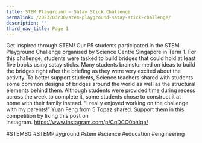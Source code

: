 ```yaml
---
title: STEM Playground – Satay Stick Challenge
permalink: /2023/03/30/stem-playground-satay-stick-challenge/
description: ""
third_nav_title: Page 1
---
```

<p>Get inspired through STEM! Our P5 students participated in the STEM Playground Challenge organised by Science Centre Singapore in Term 1. For this challenge, students were tasked to build bridges that could hold at least five books using satay sticks. Many students brainstormed on ideas to build the bridges right after the briefing as they were very excited about the activity. To better support students, Science teachers shared with students some common designs of bridges around the world as well as the structural elements behind them. Although students were provided time during recess across the week to complete it, some students chose to construct it at home with their family instead. “I really enjoyed working on the challenge with my parents!” Yuan Feng from 5 Topaz shared. Support them in this competition by liking this post on instagram.&nbsp;<a href="https://www.instagram.com/p/CqDCO0bhIqa/">https://www.instagram.com/p/CqDCO0bhIqa/</a></p>
<p>#STEMSG #STEMPlayground #stem #science #education #engineering</p>
